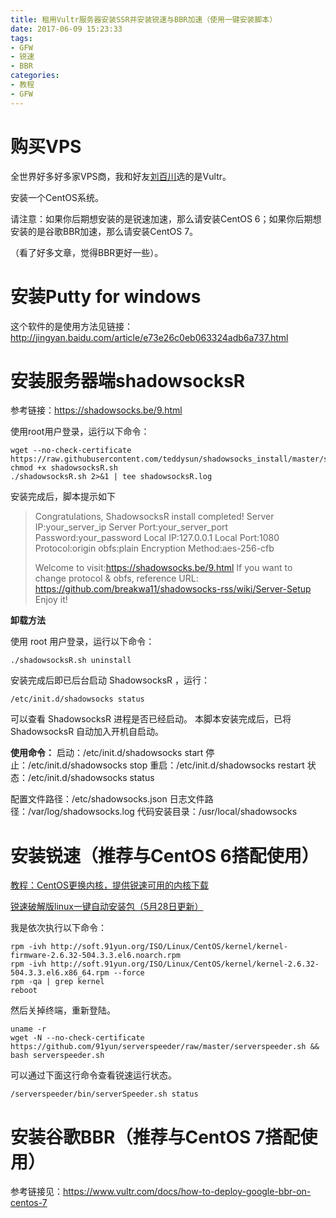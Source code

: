 ```yaml
---
title: 租用Vultr服务器安装SSR并安装锐速与BBR加速（使用一键安装脚本）
date: 2017-06-09 15:23:33
tags: 
- GFW
- 锐速
- BBR
categories: 
- 教程
- GFW
---
```


# 购买VPS

全世界好多好多家VPS商，我和好友[刘百川](http://liubaichuan.tk)选的是Vultr。

安装一个CentOS系统。

请注意：如果你后期想安装的是锐速加速，那么请安装CentOS 6；如果你后期想安装的是谷歌BBR加速，那么请安装CentOS 7。

（看了好多文章，觉得BBR更好一些）。

# 安装Putty for windows

这个软件的是使用方法见链接：http://jingyan.baidu.com/article/e73e26c0eb063324adb6a737.html

# 安装服务器端shadowsocksR

参考链接：https://shadowsocks.be/9.html

使用root用户登录，运行以下命令：<!--more-->

```shell
wget --no-check-certificate https://raw.githubusercontent.com/teddysun/shadowsocks_install/master/shadowsocksR.sh
chmod +x shadowsocksR.sh
./shadowsocksR.sh 2>&1 | tee shadowsocksR.log
```

安装完成后，脚本提示如下

> Congratulations, ShadowsocksR install completed!
> Server IP:your_server_ip
> Server Port:your_server_port
> Password:your_password
> Local IP:127.0.0.1
> Local Port:1080
> Protocol:origin
> obfs:plain
> Encryption Method:aes-256-cfb
>
> Welcome to visit:https://shadowsocks.be/9.html
> If you want to change protocol & obfs, reference URL:
> https://github.com/breakwa11/shadowsocks-rss/wiki/Server-Setup
> Enjoy it!

**卸载方法**

使用 root 用户登录，运行以下命令：

```
./shadowsocksR.sh uninstall

```

安装完成后即已后台启动 ShadowsocksR ，运行：

```
/etc/init.d/shadowsocks status

```

可以查看 ShadowsocksR 进程是否已经启动。
本脚本安装完成后，已将 ShadowsocksR 自动加入开机自启动。

**使用命令：**
启动：/etc/init.d/shadowsocks start
停止：/etc/init.d/shadowsocks stop
重启：/etc/init.d/shadowsocks restart
状态：/etc/init.d/shadowsocks status

配置文件路径：/etc/shadowsocks.json
日志文件路径：/var/log/shadowsocks.log
代码安装目录：/usr/local/shadowsocks

# 安装锐速（推荐与CentOS 6搭配使用）

 [教程：CentOS更换内核，提供锐速可用的内核下载](https://www.91yun.org/archives/795)

 [锐速破解版linux一键自动安装包（5月28日更新）](https://www.91yun.org/archives/683)

我是依次执行以下命令：

```shell
rpm -ivh http://soft.91yun.org/ISO/Linux/CentOS/kernel/kernel-firmware-2.6.32-504.3.3.el6.noarch.rpm
rpm -ivh http://soft.91yun.org/ISO/Linux/CentOS/kernel/kernel-2.6.32-504.3.3.el6.x86_64.rpm --force
rpm -qa | grep kernel
reboot
```

然后关掉终端，重新登陆。

```shell
uname -r
wget -N --no-check-certificate https://github.com/91yun/serverspeeder/raw/master/serverspeeder.sh && bash serverspeeder.sh
```

可以通过下面这行命令查看锐速运行状态。

```shell
/serverspeeder/bin/serverSpeeder.sh status
```

# 安装谷歌BBR（推荐与CentOS 7搭配使用）

参考链接见：https://www.vultr.com/docs/how-to-deploy-google-bbr-on-centos-7